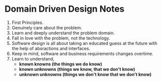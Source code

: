 # Domain Driven Design Notes

1. First Principles.
2. Genuinely care about the problem.
3. Learn and deeply understand the problem domain.
4. Fall in love with the problem, not the technology.
5. Software design is all about taking an educated guess at the future with the help of absractions and interfaces.
6. Keep in mind, software and business requirements changes overtime.
7. Learn to understand,
    - **known knowns (the things we do know)**
    - **known unknowns (things we know, that we don't know)**
    - **unknown unknowns (things we don't know that we don't know)**
